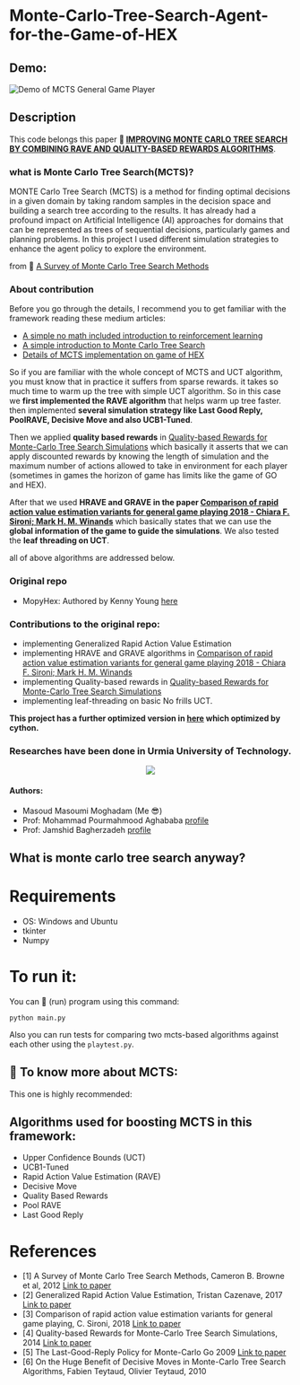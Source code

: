 # Monte-Carlo-Tree-Search-Agent-for-the-Game-of-HEX

## Demo:

![Demo of MCTS General Game Player](https://github.com/masouduut94/MCTS-agent-python/blob/master/resources/demo.gif) 

## Description
This code belongs this paper **:link: [IMPROVING MONTE CARLO TREE SEARCH BY COMBINING
RAVE AND QUALITY-BASED REWARDS ALGORITHMS](https://github.com/masouduut94/MCTS-agent-python/blob/master/paper/CONFITC04_172.pdf)**.

### what is Monte Carlo Tree Search(MCTS)?
MONTE Carlo Tree Search (MCTS) is a method for finding optimal decisions in a given domain by
taking random samples in the decision space and building a search tree according to the results.
It has already had a profound impact on Artificial Intelligence (AI) approaches for domains that
can be represented as trees of sequential decisions, particularly games and planning problems. 
In this project I used different simulation strategies to enhance the agent policy to explore the environment.

 from :link: [A Survey of Monte Carlo Tree Search Methods](http://ieeexplore.ieee.org/abstract/document/6145622/)

### About contribution
Before you go through the details, I recommend you to get familiar with the framework reading these medium articles:
- [A simple no math included introduction to reinforcement learning](https://towardsdatascience.com/monte-carlo-tree-search-a-case-study-along-with-implementation-part-1-ebc7753a5a3b)
- [A simple introduction to Monte Carlo Tree Search](https://towardsdatascience.com/monte-carlo-tree-search-implementing-reinforcement-learning-in-real-time-game-player-25b6f6ac3b43)
- [Details of MCTS implementation on game of HEX](https://towardsdatascience.com/monte-carlo-tree-search-implementing-reinforcement-learning-in-real-time-game-player-a9c412ebeff5)

So if you are familiar with the whole concept of MCTS and UCT algorithm, you must know that in practice it suffers from 
sparse rewards. it takes so much time to warm up the tree with simple UCT algorithm. So in this case we **first implemented
the RAVE algorithm** that helps warm up tree faster. then implemented **several simulation strategy like Last Good Reply,
PoolRAVE, Decisive Move and also UCB1-Tuned**.

Then we applied **quality based rewards** in [Quality-based Rewards for Monte-Carlo Tree Search Simulations](https://dl.acm.org/doi/10.5555/3006652.3006771) 
which basically it asserts that we can apply discounted rewards by knowing the length of simulation and the 
maximum number of actions allowed to take in environment for each player (sometimes in games the horizon of game
has limits like the game of GO and HEX).

After that we used **HRAVE and GRAVE in the paper [Comparison of rapid action value estimation variants for general game playing 2018 - Chiara F. Sironi; Mark H. M. Winands](https://ieeexplore.ieee.org/document/7860429)**
which basically states that we can use the **global information of the game to guide the simulations**.
We also tested the **leaf threading on UCT**.

all of above algorithms are addressed below.

### Original repo

- MopyHex: Authored by Kenny Young [here](https://github.com/kenjyoung/mopyhex)

### Contributions to the original repo:
- implementing Generalized Rapid Action Value Estimation
- implementing HRAVE and GRAVE algorithms in [Comparison of rapid action value estimation variants for general game playing 2018 - Chiara F. Sironi; Mark H. M. Winands](https://ieeexplore.ieee.org/document/7860429)
- implementing Quality-based rewards in [Quality-based Rewards for Monte-Carlo Tree Search Simulations](https://dl.acm.org/doi/10.5555/3006652.3006771)
- implementing leaf-threading on basic No frills UCT.

**This project has a further optimized version in [here](https://github.com/masouduut94/MCTS-agent-cythonized) which optimized by cython.**

### Researches have been done in **Urmia University of Technology**.
<p align="center">

<img src="https://github.com/masouduut94/MCTS-agent-python/blob/master/image/ssss.png">
    
</p>

#### Authors: 
- Masoud Masoumi Moghadam (Me :sunglasses:)
- Prof: Mohammad Pourmahmood Aghababa [profile](https://bit.ly/3dV23Be)
- Prof: Jamshid Bagherzadeh [profile](https://bit.ly/3dPX4Sc)

## What is monte carlo tree search anyway?


# Requirements
- OS: Windows  and Ubuntu
- tkinter
- Numpy

# To run it:
You can :running: (run) program using this command:

    python main.py

Also you can run tests for comparing two mcts-based algorithms against 
each other using the `playtest.py`.

## :closed_book: To know more about MCTS:

This one is highly recommended: 


## Algorithms used for boosting MCTS in this framework: 

- Upper Confidence Bounds (UCT)
- UCB1-Tuned
- Rapid Action Value Estimation (RAVE)
- Decisive Move 
- Quality Based Rewards
- Pool RAVE
- Last Good Reply


# References
- [1] A Survey of Monte Carlo Tree Search Methods, Cameron B. Browne et al, 2012 [Link to paper](https://ieeexplore.ieee.org/document/6145622)
- [2] Generalized Rapid Action Value Estimation, Tristan Cazenave,  2017 [Link to paper](https://www.ijcai.org/Proceedings/15/Papers/112.pdf)
- [3] Comparison of rapid action value estimation variants for general game playing, C. Sironi, 2018 [Link to paper](https://ieeexplore.ieee.org/document/7860429)
- [4] Quality-based Rewards for Monte-Carlo Tree Search Simulations, 2014 [Link to paper](https://dl.acm.org/doi/10.5555/3006652.3006771)
- [5] The Last-Good-Reply Policy for Monte-Carlo Go 2009 [Link to paper](https://www.semanticscholar.org/paper/The-Last-Good-Reply-Policy-for-Monte-Carlo-Go-Drake/980e6b8ef765b0fe4fc3fe8f068c79ac4169b00f) 
- [6] On the Huge Benefit of Decisive Moves in Monte-Carlo Tree Search Algorithms, Fabien Teytaud, Olivier Teytaud, 2010

